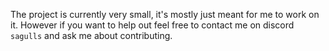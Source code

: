 The project is currently very small, it's mostly just meant for me to work on it.  However if you want to help out feel free to contact me on discord `sagulls` and ask me about contributing.

